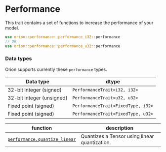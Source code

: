 # Performance

This trait contains a set of functions to increase the performance of your model.

```rust
use orion::performance::performance_i32::performance
// OR
use orion::performance::performance_u32::performance
```

### Data types

Orion supports currently these `performance` types.

| Data type                 | dtype                              |
| ------------------------- | ---------------------------------- |
| 32-bit integer (signed)   | `PerformanceTrait<i32, i32>`       |
| 32-bit integer (unsigned) | `PerformanceTrait<u32, u32>`       |
| Fixed point  (signed)     | `PerformanceTrait<FixedType, i32>` |
| Fixed point  (signed)     | `PerformanceTrait<FixedType, u32>` |


| function                                                         | description                                   |
| ---------------------------------------------------------------- | --------------------------------------------- |
| [`performance.quantize_linear`](performance.quantize\_linear.md) | Quantizes a Tensor using linear quantization. |

